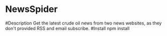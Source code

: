 # NewsSpider
#Description
Get the latest crude oil news from two news websites, as they don't provided RSS and email subscribe.
#Install
npm install
